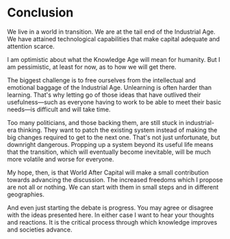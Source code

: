 # Conclusion

We live in a world in transition. We are at the tail end of the Industrial Age. We have attained technological capabilities that make capital adequate and attention scarce. 

I am optimistic about what the Knowledge Age will mean for humanity. But I am pessimistic, at least for now, as to how we will get there.

The biggest challenge is to free ourselves from the intellectual and emotional baggage of the Industrial Age. Unlearning is often harder than learning. That&apos;s why letting go of those ideas that have outlived their usefulness&mdash;such as everyone having to work to be able to meet their basic needs&mdash;is difficult and will take time.

Too many politicians, and those backing them, are still stuck in industrial-era thinking. They want to patch the existing system instead of making the big changes required to get to the next one. That&apos;s not just unfortunate, but downright dangerous. Propping up a system beyond its useful life means that the transition, which will eventually become inevitable, will be much more volatile and worse for everyone.

My hope, then, is that World After Capital will make a small contribution towards advancing the discussion. The increased freedoms which I propose are not all or nothing. We can start with them in small steps and in different geographies. 

And even just starting the debate is progress. You may agree or disagree with the ideas presented here. In either case I want to hear your thoughts and reactions. It is the critical process through which knowledge improves and societies advance. 

